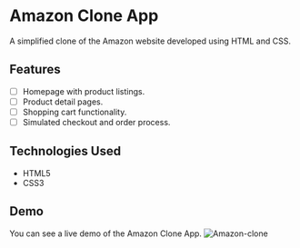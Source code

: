 # Amazon Clone App

A simplified clone of the Amazon website developed using HTML and CSS.



## Features

- [ ] Homepage with product listings.
- [ ] Product detail pages.
- [ ] Shopping cart functionality.
- [ ] Simulated checkout and order process.

## Technologies Used

- HTML5
- CSS3

  
## Demo

You can see a live demo of the Amazon Clone App.
![Amazon-clone](https://github.com/Ashfaq080/Amazon-clone/assets/145708932/c616a29b-ff44-425c-a639-83227c37b8f6)
